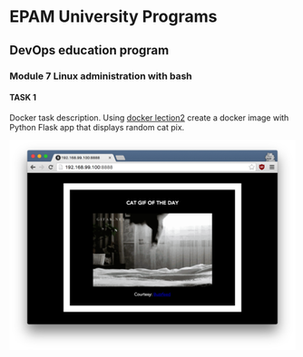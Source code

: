 # EPAM University Programs

## DevOps education program
### Module 7 Linux administration with bash 

#### TASK 1
Docker task description. Using [docker lection2](https://github.com/Twicer/DevOps_online_Dnipro_2020Q42021Q1/blob/master/m9/task9.2/Containerization.Docker.Lection%202.pdf) create a docker image with Python Flask app that displays random cat pix. 

![Image](https://github.com/Twicer/DevOps_online_Dnipro_2020Q42021Q1/blob/master/m9/task9.2/catgif.png)

